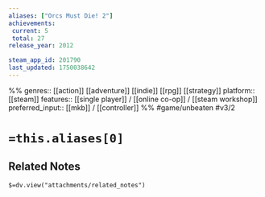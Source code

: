 ```yaml
---
aliases: ["Orcs Must Die! 2"]
achievements:
 current: 5
 total: 27
release_year: 2012

steam_app_id: 201790
last_updated: 1750038642
---
```

%%
genres:: [[action]] [[adventure]] [[indie]] [[rpg]] [[strategy]]
platform:: [[steam]]
features:: [[single player]] / [[online co-op]] / [[steam workshop]]
preferred_input:: [[mkb]] / [[controller]]
%%
#game/unbeaten
#v3/2

# `=this.aliases[0]`
## Related Notes
`$=dv.view("attachments/related_notes")`